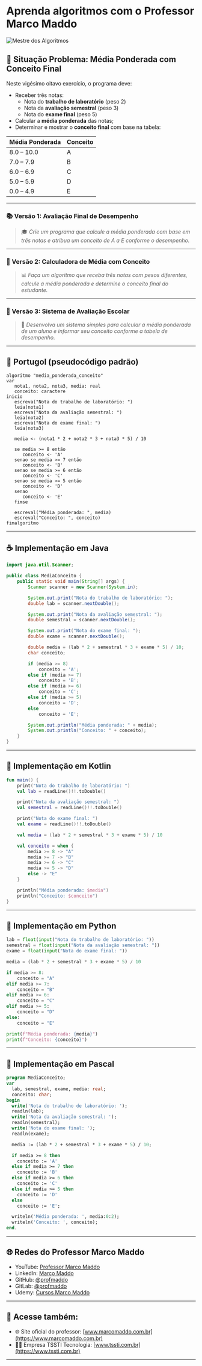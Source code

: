 # Aprenda algoritmos com o Professor Marco Maddo
![Mestre dos Algoritmos](https://raw.githubusercontent.com/profmaddo/algoritmos-resolvidos-java-kotlin-python-pascal/main/images/mestre-dos-algoritmos-02.jpeg)
## 🧠 Situação Problema: Média Ponderada com Conceito Final

Neste vigésimo oitavo exercício, o programa deve:

- Receber três notas:
  - Nota do **trabalho de laboratório** (peso 2)
  - Nota da **avaliação semestral** (peso 3)
  - Nota do **exame final** (peso 5)
- Calcular a **média ponderada** das notas;
- Determinar e mostrar o **conceito final** com base na tabela:

| Média Ponderada | Conceito |
|-----------------|----------|
| 8.0 – 10.0      | A        |
| 7.0 – 7.9       | B        |
| 6.0 – 6.9       | C        |
| 5.0 – 5.9       | D        |
| 0.0 – 4.9       | E        |

---

### 📚 Versão 1: Avaliação Final de Desempenho
> 🎓 *Crie um programa que calcule a média ponderada com base em três notas e atribua um conceito de A a E conforme o desempenho.*

---

### 📏 Versão 2: Calculadora de Média com Conceito
> 📊 *Faça um algoritmo que receba três notas com pesos diferentes, calcule a média ponderada e determine o conceito final do estudante.*

---

### 🧮 Versão 3: Sistema de Avaliação Escolar
> 🏫 *Desenvolva um sistema simples para calcular a média ponderada de um aluno e informar seu conceito conforme a tabela de desempenho.*

---

## 💬 Portugol (pseudocódigo padrão)

```portugol
algoritmo "media_ponderada_conceito"
var
   nota1, nota2, nota3, media: real
   conceito: caractere
inicio
   escreva("Nota do trabalho de laboratório: ")
   leia(nota1)
   escreva("Nota da avaliação semestral: ")
   leia(nota2)
   escreva("Nota do exame final: ")
   leia(nota3)

   media <- (nota1 * 2 + nota2 * 3 + nota3 * 5) / 10

   se media >= 8 então
      conceito <- 'A'
   senao se media >= 7 então
      conceito <- 'B'
   senao se media >= 6 então
      conceito <- 'C'
   senao se media >= 5 então
      conceito <- 'D'
   senao
      conceito <- 'E'
   fimse

   escreval("Média ponderada: ", media)
   escreval("Conceito: ", conceito)
fimalgoritmo
```

---

## ☕ Implementação em Java

```java
import java.util.Scanner;

public class MediaConceito {
    public static void main(String[] args) {
        Scanner scanner = new Scanner(System.in);

        System.out.print("Nota do trabalho de laboratório: ");
        double lab = scanner.nextDouble();

        System.out.print("Nota da avaliação semestral: ");
        double semestral = scanner.nextDouble();

        System.out.print("Nota do exame final: ");
        double exame = scanner.nextDouble();

        double media = (lab * 2 + semestral * 3 + exame * 5) / 10;
        char conceito;

        if (media >= 8)
            conceito = 'A';
        else if (media >= 7)
            conceito = 'B';
        else if (media >= 6)
            conceito = 'C';
        else if (media >= 5)
            conceito = 'D';
        else
            conceito = 'E';

        System.out.println("Média ponderada: " + media);
        System.out.println("Conceito: " + conceito);
    }
}
```

---

## 💙 Implementação em Kotlin

```kotlin
fun main() {
    print("Nota do trabalho de laboratório: ")
    val lab = readLine()!!.toDouble()

    print("Nota da avaliação semestral: ")
    val semestral = readLine()!!.toDouble()

    print("Nota do exame final: ")
    val exame = readLine()!!.toDouble()

    val media = (lab * 2 + semestral * 3 + exame * 5) / 10

    val conceito = when {
        media >= 8 -> "A"
        media >= 7 -> "B"
        media >= 6 -> "C"
        media >= 5 -> "D"
        else -> "E"
    }

    println("Média ponderada: $media")
    println("Conceito: $conceito")
}
```

---

## 🐍 Implementação em Python

```python
lab = float(input("Nota do trabalho de laboratório: "))
semestral = float(input("Nota da avaliação semestral: "))
exame = float(input("Nota do exame final: "))

media = (lab * 2 + semestral * 3 + exame * 5) / 10

if media >= 8:
    conceito = "A"
elif media >= 7:
    conceito = "B"
elif media >= 6:
    conceito = "C"
elif media >= 5:
    conceito = "D"
else:
    conceito = "E"

print(f"Média ponderada: {media}")
print(f"Conceito: {conceito}")
```

---

## 🧙 Implementação em Pascal

```pascal
program MediaConceito;
var
  lab, semestral, exame, media: real;
  conceito: char;
begin
  write('Nota do trabalho de laboratório: ');
  readln(lab);
  write('Nota da avaliação semestral: ');
  readln(semestral);
  write('Nota do exame final: ');
  readln(exame);

  media := (lab * 2 + semestral * 3 + exame * 5) / 10;

  if media >= 8 then
    conceito := 'A'
  else if media >= 7 then
    conceito := 'B'
  else if media >= 6 then
    conceito := 'C'
  else if media >= 5 then
    conceito := 'D'
  else
    conceito := 'E';

  writeln('Média ponderada: ', media:0:2);
  writeln('Conceito: ', conceito);
end.
```

---

## 🌐 Redes do Professor Marco Maddo

- YouTube: [Professor Marco Maddo](https://www.youtube.com/@ProfessorMarcoMaddo)
- LinkedIn: [Marco Maddo](https://www.linkedin.com/in/marcomaddo/)
- GitHub: [@profmaddo](https://github.com/profmaddo)
- GitLab: [@profmaddo](https://gitlab.com/profmaddo)
- Udemy: [Cursos Marco Maddo](https://www.udemy.com/user/marcomaddo/)

---

## 🚀 Acesse também:

- 🌐 Site oficial do professor: [www.marcomaddo.com.br](https://www.marcomaddo.com.br)
- 🧑‍💼 Empresa TSSTI Tecnologia: [www.tssti.com.br](https://www.tssti.com.br)

---
